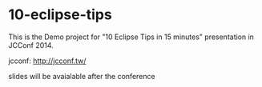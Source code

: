 10-eclipse-tips
===============

This is the Demo project for "10 Eclipse Tips in 15 minutes" presentation in JCConf 2014.

jcconf: http://jcconf.tw/

slides will be avaialable after the conference
